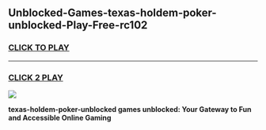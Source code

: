
## Unblocked-Games-texas-holdem-poker-unblocked-Play-Free-rc102
<h3>
<a href="https://premium76.site?title=texas-holdem-poker-unblocked&ref=20M">CLICK TO PLAY</a></h3>
<hr>

<h3>
<a href="https://premium76.site?title=texas-holdem-poker-unblocked&ref=20M">CLICK 2 PLAY</a>
  
</h3>

<a href="https://premium76.site?title=texas-holdem-poker-unblocked&ref=19M"><img src="https://clearcache.store/games.png"></a>


**texas-holdem-poker-unblocked games unblocked: Your Gateway to Fun and Accessible Online Gaming**

